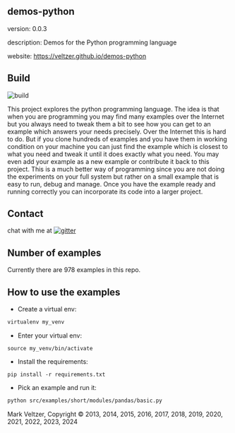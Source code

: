 ## demos-python

version: 0.0.3

description: Demos for the Python programming language

website: https://veltzer.github.io/demos-python

## Build

![build](https://github.com/veltzer/demos-python/workflows/build/badge.svg)

This project explores the python programming language.
The idea is that when you are programming you may find many examples
over the Internet but you always need to tweak them a bit to see
how you can get to an example which answers your needs precisely.
Over the Internet this is hard to do. But if you clone hundreds
of examples and you have them in working condition on your machine
you can just find the example which is closest to what you need
and tweak it until it does exactly what you need. You may even
add your example as a new example or contribute it back to this project.
This is a much better way of programming since you are not doing
the experiments on your full system but rather on a small example
that is easy to run, debug and manage. Once you have the example ready and
running correctly you can incorporate its code into a larger project.

## Contact

chat with me at [![gitter](https://badges.gitter.im/Join%20Chat.svg)](https://gitter.im/veltzer/mark.veltzer)

## Number of examples

Currently there are 978 examples in this repo.

## How to use the examples

* Create a virtual env:

```bash
virtualenv my_venv
```

* Enter your virtual env:

```
source my_venv/bin/activate
```

* Install the requirements:

```
pip install -r requirements.txt
```

* Pick an example and run it:

```bash
python src/examples/short/modules/pandas/basic.py
```

Mark Veltzer, Copyright © 2013, 2014, 2015, 2016, 2017, 2018, 2019, 2020, 2021, 2022, 2023, 2024
